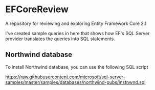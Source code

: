 # EFCoreReview
A repository for reviewing and exploring Entity Framework Core 2.1

I've created sample queries in here that shows how EF's SQL Server provider translates the queries into SQL statements.

## Northwind database

To install Northwind database, you can use the following SQL script

https://raw.githubusercontent.com/microsoft/sql-server-samples/master/samples/databases/northwind-pubs/instnwnd.sql
